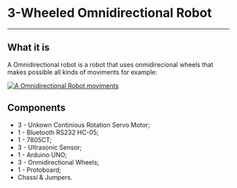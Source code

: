 # 3-Wheeled Omnidirectional Robot
----

## What it is
A Omnidirectional robot is a robot that uses onmidirecional wheels that makes possible all kinds of moviments for example:

[![A Omnidirectional  Robot moviments](https://i.ytimg.com/vi/9GQ0lPGDC1w/hq720.jpg?sqp=-oaymwEcCOgCEMoBSFXyq4qpAw4IARUAAIhCGAFwAcABBg==&rs=AOn4CLAcjR6wVuR_-gwq-tKGombBKnxAiA)](https://www.youtube.com/watch?v=9GQ0lPGDC1w)

## Components

 * 3 - Unkown Continious Rotation Servo Motor;
 * 1 - Bluetooth RS232 HC-05;
 * 1 - 7805CT;
 * 3 - Ultrasonic Sensor;
 * 1 - Arduino UNO;
 * 3 - Onmidirectional Wheels;
 * 1 - Protoboard;
 * Chassi & Jumpers.